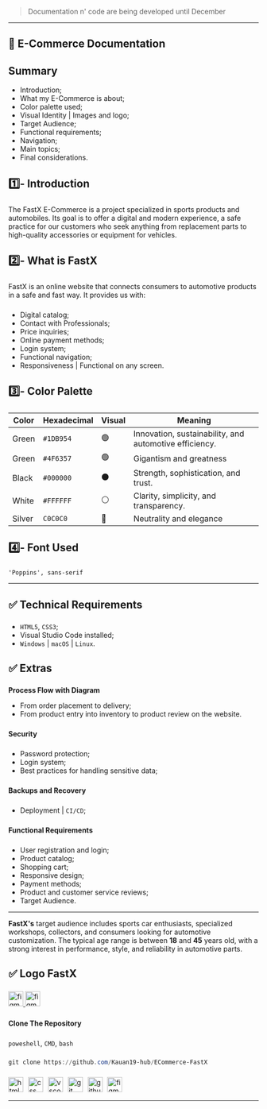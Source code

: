 > Documentation n' code are being developed until December

---

**<h2>📘 E-Commerce Documentation</h2>**

###

**<h2>Summary</h2>**

- Introduction;
- What my E-Commerce is about;
- Color palette used;
- Visual Identity | Images and logo;
- Target Audience;
- Functional requirements;
- Navigation;
- Main topics;
- Final considerations.

###

**<h2>1️⃣- Introduction</h2>**

###

The FastX E-Commerce is a project specialized in sports products and automobiles. Its goal is to offer a digital and modern experience, a safe practice for our customers who seek anything from replacement parts to high-quality accessories or equipment for vehicles.

###

**<h2>2️⃣- What is FastX</h2>**

###

FastX is an online website that connects consumers to automotive products in a safe and fast way. It provides us with:

###

- Digital catalog;
- Contact with Professionals;
- Price inquiries;
- Online payment methods;
- Login system;
- Functional navigation;
- Responsiveness | Functional on any screen.

###

**<h2>3️⃣- Color Palette</h2>**

###


| Color | Hexadecimal | Visual | Meaning                                             |
|-------|-------------|--------|-----------------------------------------------------|
| Green | `#1DB954`   | 🟢     | Innovation, sustainability, and automotive efficiency. |
| Green | `#4F6357`   | 🟢     | Gigantism and greatness                              |
| Black | `#000000`   | ⚫     | Strength, sophistication, and trust.                 |
| White | `#FFFFFF`   | ⚪     | Clarity, simplicity, and transparency.               |
| Silver| `C0C0C0`    | 🔘     | Neutrality and elegance                              |

###

**<h2>4️⃣- Font Used</h2>**

###

`'Poppins', sans-serif`

---

**<h2>✅ Technical Requirements</h2>**

###

- `HTML5`, `CSS3`;
- Visual Studio Code installed;
- `Windows` | `macOS` | `Linux`.

###

**<h2>✅ Extras</h2>**

###

**Process Flow with Diagram**

- From order placement to delivery;
- From product entry into inventory to product review on the website.

###

**Security**

###

- Password protection;
- Login system;
- Best practices for handling sensitive data;

###

**Backups and Recovery**

###

- Deployment | `CI/CD`;

###

**Functional Requirements**

###

- User registration and login;
- Product catalog;
- Shopping cart;
- Responsive design;
- Payment methods;
- Product and customer service reviews;
- Target Audience.

---

**FastX's** target audience includes sports car enthusiasts, specialized workshops, collectors, and consumers looking for automotive customization. The typical age range is between **18** and **45** years old, with a strong interest in performance, style, and reliability in automotive parts.

###

**<h2>✅ Logo FastX</h2>**

###

<div align="left">
  <a href="https://www.figma.com/design/wiG8ApPUxmP2CGeRMOZA44/Sem-t%C3%ADtulo?node-id=0-1&p=f&t=Jo5Gy3DlvaEOuKme-0">
    <img src="https://img.shields.io/badge/Logo FastX-F24E1E?logo=figma&logoColor=white&style=for-the-badge" height="30" alt="figma logo" title="Logo" />
  </a>

  <a href="https://www.figma.com/design/N3BpjAGkye6sqXrBmAzTNd/Responsividade---FastX?node-id=0-1&p=f&t=DzQHfSNsqAibaeHQ-0">
    <img src="https://img.shields.io/badge/Responsiveness FastX-F24E1E?logo=figma&logoColor=white&style=for-the-badge" height="30" alt="figma logo" title="Responsiveness" />
  </a>
</div>

###

**Clone The Repository**

###

`poweshell`, `CMD`, `bash`

###

```powershell
git clone https://github.com/Kauan19-hub/ECommerce-FastX
```

###

<div align="left">
  <img src="https://skillicons.dev/icons?i=html" height="30" alt="html5 logo" title="HTML5" />
  <img width="2" />
  <img src="https://skillicons.dev/icons?i=css" height="30" alt="css logo" title="CSS3"  />
  <img width="2" />
  <img src="https://skillicons.dev/icons?i=vscode" height="30" alt="vscode logo" title="VS Code" />
  <img width="2" />
  <img src="https://skillicons.dev/icons?i=git" height="30" alt="git logo" title="Git" />
  <img width="2" />
  <img src="https://skillicons.dev/icons?i=github" height="30" alt="github logo" title="GitHub" />
  <img width="2" />
  <img src="https://skillicons.dev/icons?i=figma" height="30" alt="figma logo" title="Figma" />
</div>


---


